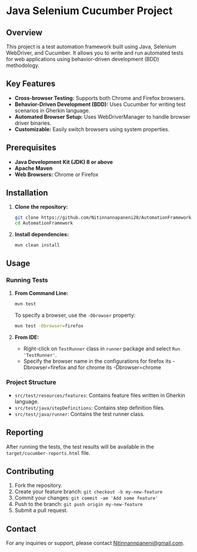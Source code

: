
# Java Selenium Cucumber Project
## Overview

This project is a test automation framework built using Java, Selenium WebDriver, and Cucumber. It allows you to write and run automated tests for web applications using behavior-driven development (BDD) methodology.

## Key Features

- **Cross-browser Testing:** Supports both Chrome and Firefox browsers.
- **Behavior-Driven Development (BDD):** Uses Cucumber for writing test scenarios in Gherkin language.
- **Automated Browser Setup:** Uses WebDriverManager to handle browser driver binaries.
- **Customizable:** Easily switch browsers using system properties.

## Prerequisites

- **Java Development Kit (JDK) 8 or above**
- **Apache Maven**
- **Web Browsers:** Chrome or Firefox

## Installation

1. **Clone the repository:**
    ```sh
    git clone https://github.com/Nitinnannapaneni20/AutomationFramework.git
    cd AutomationFramework
    ```

2. **Install dependencies:**
    ```sh
    mvn clean install
    ```

## Usage

### Running Tests

1. **From Command Line:**
    ```sh
    mvn test
    ```

   To specify a browser, use the `-Dbrowser` property:
    ```sh
    mvn test -Dbrowser=firefox
    ```

2. **From IDE:**
    - Right-click on `TestRunner` class in `runner` package and select `Run 'TestRunner'`.
    - Specify the browser name in the configurations for firefox its -Dbrowser=firefox and for chrome its -Dbrowser=chrome
### Project Structure

- `src/test/resources/features`: Contains feature files written in Gherkin language.
- `src/test/java/stepDefinitions`: Contains step definition files.
- `src/test/java/runner`: Contains the test runner class.

## Reporting

After running the tests, the test results will be available in the `target/cucumber-reports.html` file.

## Contributing

1. Fork the repository.
2. Create your feature branch: `git checkout -b my-new-feature`
3. Commit your changes: `git commit -am 'Add some feature'`
4. Push to the branch: `git push origin my-new-feature`
5. Submit a pull request.

## Contact

For any inquiries or support, please contact Nitinnannpaneni@gmail.com.
